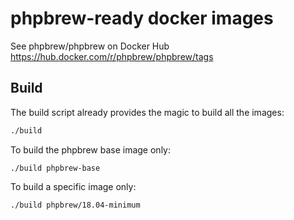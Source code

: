 # phpbrew-ready docker images

See phpbrew/phpbrew on Docker Hub <https://hub.docker.com/r/phpbrew/phpbrew/tags>


## Build

The build script already provides the magic to build all the images:

```sh
./build
```

To build the phpbrew base image only:

```
./build phpbrew-base
```


To build a specific image only:

```
./build phpbrew/18.04-minimum
```

